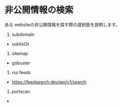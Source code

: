 # 非公開情報の検索

ある websiteの非公開情報を探す際の選択肢を説明します。

1. subdomain
  - sublist3r

1. sitemap
  - gobuster

1. rss feeds
  - https://feedsearch.dev/api/v1/search

1. portscan
  - 